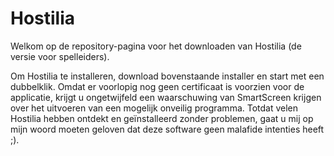 # Hostilia
Welkom op de repository-pagina voor het downloaden van Hostilia (de versie voor spelleiders). 

Om Hostilia te installeren, download bovenstaande installer en start met een dubbelklik. Omdat er voorlopig nog geen certificaat is voorzien voor de applicatie, krijgt u ongetwijfeld een waarschuwing van SmartScreen krijgen over het uitvoeren van een mogelijk onveilig programma. Totdat velen Hostilia hebben ontdekt en geïnstalleerd zonder problemen, gaat u mij op mijn woord moeten geloven dat deze software geen malafide intenties heeft ;). 
